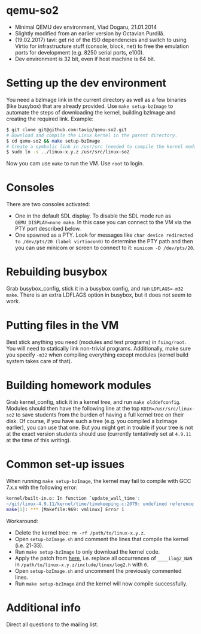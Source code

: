 # qemu-so2

* Minimal QEMU dev environment, Vlad Dogaru, 21.01.2014
* Slightly modified from an earlier version by Octavian Purdilă.
* (19.02.2017) tavi: get rid of the ISO dependencies and switch to using Virtio for infrastructure stuff (console, block, net) to free the emulation ports for development (e.g. 8250 serial ports, e100).
* Dev environment is 32 bit, even if host machine is 64 bit.

# Setting up the dev environment

You need a bzImage link in the current directory as well as a few binaries (like busybox) that are already provided. Use `make setup-bzImage` to automate the steps of downloading the kernel, building bzImage and creating the required link. Example:

```sh
$ git clone git@github.com:tavip/qemu-so2.git
# Download and compile the Linux kernel in the parent directory.
$ cd qemu-so2 && make setup-bzImage
# Create a symbolic link in /usr/src (needed to compile the kernel modules).
$ sudo ln -s ../linux-x.y.z /usr/src/linux-so2
```

Now you cam use `make` to run the VM. Use `root` to login.

# Consoles

There are two consoles activated:
* One in the default SDL display. To disable the SDL mode run as `QEMU_DISPLAY=none make`. In this case you can connect to the VM via the PTY port described below.
* One spawned as a PTY. Look for messages like `char device redirected to /dev/pts/20 (label virtiocon0)` to determine the PTY path and then you can use minicom or screen to connect to it: `minicom -D /dev/pts/20`.

# Rebuilding busybox

Grab busybox_config, stick it in a busybox config, and run `LDFLAGS=-m32 make`. There is an extra LDFLAGS option in busybox, but it does not seem to work.

# Putting files in the VM

Best stick anything you need (modules and test programs) in `fsimg/root`. You will need to statically link non-trivial programs. Additionally, make sure you specify `-m32` when compiling everything except modules (kernel build system takes care of that).

# Building homework modules

Grab kernel_config, stick it in a kernel tree, and run `make olddefconfig`. Modules should then have the following line at the top `KDIR=/usr/src/linux-so2` to save students from the burden of having a full kernel tree on their disk. Of course, if you have such a tree (e.g. you compiled a bzImage earlier), you can use that one. But you might get in trouble if your tree is not at the exact version students should use (currently tentatively set at `4.9.11` at the time of this writing).

# Common set-up issues

When running `make setup-bzImage`, the kernel may fail to compile with GCC 7.x.x with the following error:
```sh
kernel/built-in.o: In function `update_wall_time':
~/git/linux-4.9.11/kernel/time/timekeeping.c:2079: undefined reference to `____ilog2_NaN'
make[1]: *** [Makefile:969: vmlinux] Error 1
```

Workaround:
* Delete the kernel tree: `rm -rf /path/to/linux-x.y.z`.
* Open `setup-bzImage.sh` and comment the lines that compile the kernel (i.e. 21-33).
* Run `make setup-bzImage` to only download the kernel code.
* Apply the patch from [here](https://lkml.org/lkml/2017/2/25/27), i.e. replace all occurrences of `____ilog2_NaN` in `/path/to/linux-x.y.z/include/linux/log2.h` with `0`.
* Open `setup-bzImage.sh` and uncomment the previously commented lines.
* Run `make setup-bzImage` and the kernel will now compile successfully.

# Additional info

Direct all questions to the mailing list.
